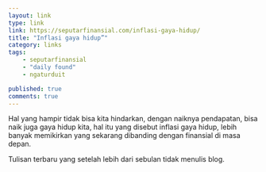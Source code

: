 ```yaml
---
layout: link
type: link
link: https://seputarfinansial.com/inflasi-gaya-hidup/
title: "Inflasi gaya hidup”"
category: links
tags: 
    - seputarfinansial
    - "daily found"
    - ngaturduit

published: true
comments: true
---
```


Hal yang hampir tidak bisa kita hindarkan, dengan naiknya pendapatan, bisa naik juga gaya hidup kita, hal itu yang disebut inflasi gaya hidup, lebih banyak memikirkan yang sekarang dibanding dengan finansial di masa depan.

Tulisan terbaru yang setelah lebih dari sebulan tidak menulis blog.